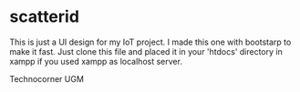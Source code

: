 # scatterid
This is just a UI design for my IoT project. I made this one with bootstarp to make it fast.
Just clone this file and placed it in your 'htdocs' directory in xampp if you used xampp as localhost server.

Technocorner UGM

